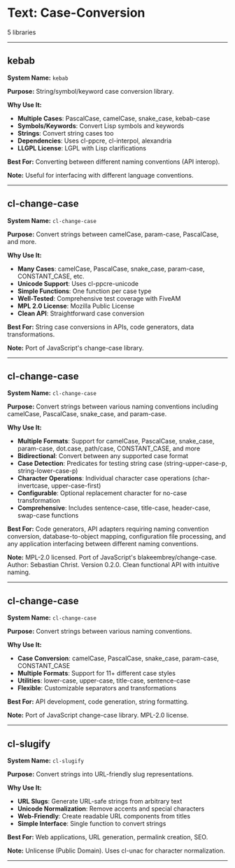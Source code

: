 # Text: Case-Conversion

5 libraries

---

## kebab

**System Name:** `kebab`

**Purpose:** String/symbol/keyword case conversion library.

**Why Use It:**
- **Multiple Cases**: PascalCase, camelCase, snake_case, kebab-case
- **Symbols/Keywords**: Convert Lisp symbols and keywords
- **Strings**: Convert string cases too
- **Dependencies**: Uses cl-ppcre, cl-interpol, alexandria
- **LLGPL License**: LGPL with Lisp clarifications

**Best For:** Converting between different naming conventions (API interop).

**Note:** Useful for interfacing with different language conventions.

---


## cl-change-case

**System Name:** `cl-change-case`

**Purpose:** Convert strings between camelCase, param-case, PascalCase, and more.

**Why Use It:**
- **Many Cases**: camelCase, PascalCase, snake_case, param-case, CONSTANT_CASE, etc.
- **Unicode Support**: Uses cl-ppcre-unicode
- **Simple Functions**: One function per case type
- **Well-Tested**: Comprehensive test coverage with FiveAM
- **MPL 2.0 License**: Mozilla Public License
- **Clean API**: Straightforward case conversion

**Best For:** String case conversions in APIs, code generators, data transformations.

**Note:** Port of JavaScript's change-case library.

---


## cl-change-case

**System Name:** `cl-change-case`

**Purpose:** Convert strings between various naming conventions including camelCase, PascalCase, snake_case, and param-case.

**Why Use It:**
- **Multiple Formats**: Support for camelCase, PascalCase, snake_case, param-case, dot.case, path/case, CONSTANT_CASE, and more
- **Bidirectional**: Convert between any supported case format
- **Case Detection**: Predicates for testing string case (string-upper-case-p, string-lower-case-p)
- **Character Operations**: Individual character case operations (char-invertcase, upper-case-first)
- **Configurable**: Optional replacement character for no-case transformation
- **Comprehensive**: Includes sentence-case, title-case, header-case, swap-case functions

**Best For:** Code generators, API adapters requiring naming convention conversion, database-to-object mapping, configuration file processing, and any application interfacing between different naming conventions.

**Note:** MPL-2.0 licensed. Port of JavaScript's blakeembrey/change-case. Author: Sebastian Christ. Version 0.2.0. Clean functional API with intuitive naming.

---


## cl-change-case

**System Name:** `cl-change-case`

**Purpose:** Convert strings between various naming conventions.

**Why Use It:**
- **Case Conversion**: camelCase, PascalCase, snake_case, param-case, CONSTANT_CASE
- **Multiple Formats**: Support for 11+ different case styles
- **Utilities**: lower-case, upper-case, title-case, sentence-case
- **Flexible**: Customizable separators and transformations

**Best For:** API development, code generation, string formatting.

**Note:** Port of JavaScript change-case library. MPL-2.0 license.

---


## cl-slugify

**System Name:** `cl-slugify`

**Purpose:** Convert strings into URL-friendly slug representations.

**Why Use It:**
- **URL Slugs**: Generate URL-safe strings from arbitrary text
- **Unicode Normalization**: Remove accents and special characters
- **Web-Friendly**: Create readable URL components from titles
- **Simple Interface**: Single function to convert strings

**Best For:** Web applications, URL generation, permalink creation, SEO.

**Note:** Unlicense (Public Domain). Uses cl-unac for character normalization.

---


